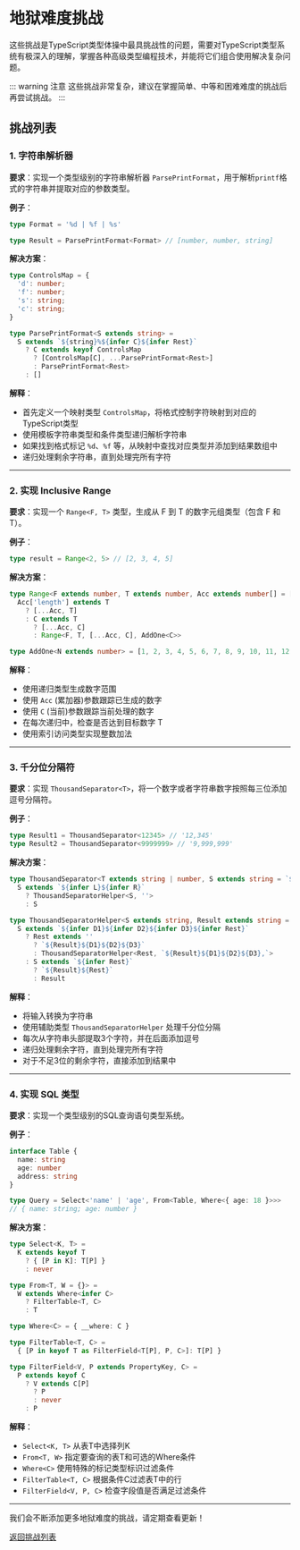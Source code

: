 # 地狱难度挑战

这些挑战是TypeScript类型体操中最具挑战性的问题，需要对TypeScript类型系统有极深入的理解，掌握各种高级类型编程技术，并能将它们组合使用解决复杂问题。

::: warning 注意
这些挑战非常复杂，建议在掌握简单、中等和困难难度的挑战后再尝试挑战。
:::

## 挑战列表

### 1. 字符串解析器

**要求**：实现一个类型级别的字符串解析器 `ParsePrintFormat`，用于解析`printf`格式的字符串并提取对应的参数类型。

**例子**：
```typescript
type Format = '%d | %f | %s'

type Result = ParsePrintFormat<Format> // [number, number, string]
```

**解决方案**：
```typescript
type ControlsMap = {
  'd': number;
  'f': number;
  's': string;
  'c': string;
}

type ParsePrintFormat<S extends string> =
  S extends `${string}%${infer C}${infer Rest}`
    ? C extends keyof ControlsMap
      ? [ControlsMap[C], ...ParsePrintFormat<Rest>]
      : ParsePrintFormat<Rest>
    : []
```

**解释**：
- 首先定义一个映射类型 `ControlsMap`，将格式控制字符映射到对应的TypeScript类型
- 使用模板字符串类型和条件类型递归解析字符串
- 如果找到格式标记 `%d`、`%f` 等，从映射中查找对应类型并添加到结果数组中
- 递归处理剩余字符串，直到处理完所有字符

---

### 2. 实现 Inclusive Range

**要求**：实现一个 `Range<F, T>` 类型，生成从 F 到 T 的数字元组类型（包含 F 和 T）。

**例子**：
```typescript
type result = Range<2, 5> // [2, 3, 4, 5]
```

**解决方案**：
```typescript
type Range<F extends number, T extends number, Acc extends number[] = [], C extends number = F> =
  Acc['length'] extends T
    ? [...Acc, T]
    : C extends T
      ? [...Acc, C]
      : Range<F, T, [...Acc, C], AddOne<C>>

type AddOne<N extends number> = [1, 2, 3, 4, 5, 6, 7, 8, 9, 10, 11, 12, 13, 14, 15, 16, 17, 18, 19, 20, ...number[]][N]
```

**解释**：
- 使用递归类型生成数字范围
- 使用 `Acc` (累加器)参数跟踪已生成的数字
- 使用 `C` (当前)参数跟踪当前处理的数字
- 在每次递归中，检查是否达到目标数字 T
- 使用索引访问类型实现整数加法

---

### 3. 千分位分隔符

**要求**：实现 `ThousandSeparator<T>`，将一个数字或者字符串数字按照每三位添加逗号分隔符。

**例子**：
```typescript
type Result1 = ThousandSeparator<12345> // '12,345'
type Result2 = ThousandSeparator<9999999> // '9,999,999'
```

**解决方案**：
```typescript
type ThousandSeparator<T extends string | number, S extends string = `${T}`> =
  S extends `${infer L}${infer R}`
    ? ThousandSeparatorHelper<S, ''>
    : S

type ThousandSeparatorHelper<S extends string, Result extends string = ''> =
  S extends `${infer D1}${infer D2}${infer D3}${infer Rest}`
    ? Rest extends ''
      ? `${Result}${D1}${D2}${D3}`
      : ThousandSeparatorHelper<Rest, `${Result}${D1}${D2}${D3},`>
    : S extends `${infer Rest}`
      ? `${Result}${Rest}`
      : Result
```

**解释**：
- 将输入转换为字符串
- 使用辅助类型 `ThousandSeparatorHelper` 处理千分位分隔
- 每次从字符串头部提取3个字符，并在后面添加逗号
- 递归处理剩余字符，直到处理完所有字符
- 对于不足3位的剩余字符，直接添加到结果中

---

### 4. 实现 SQL 类型

**要求**：实现一个类型级别的SQL查询语句类型系统。

**例子**：
```typescript
interface Table {
  name: string
  age: number
  address: string
}

type Query = Select<'name' | 'age', From<Table, Where<{ age: 18 }>>>
// { name: string; age: number }
```

**解决方案**：
```typescript
type Select<K, T> =
  K extends keyof T
    ? { [P in K]: T[P] }
    : never

type From<T, W = {}> =
  W extends Where<infer C>
    ? FilterTable<T, C>
    : T

type Where<C> = { __where: C }

type FilterTable<T, C> =
  { [P in keyof T as FilterField<T[P], P, C>]: T[P] }

type FilterField<V, P extends PropertyKey, C> =
  P extends keyof C
    ? V extends C[P]
      ? P
      : never
    : P
```

**解释**：
- `Select<K, T>` 从表T中选择列K
- `From<T, W>` 指定要查询的表T和可选的Where条件
- `Where<C>` 使用特殊的标记类型标识过滤条件
- `FilterTable<T, C>` 根据条件C过滤表T中的行
- `FilterField<V, P, C>` 检查字段值是否满足过滤条件

---

我们会不断添加更多地狱难度的挑战，请定期查看更新！

[返回挑战列表](/challenges/)
